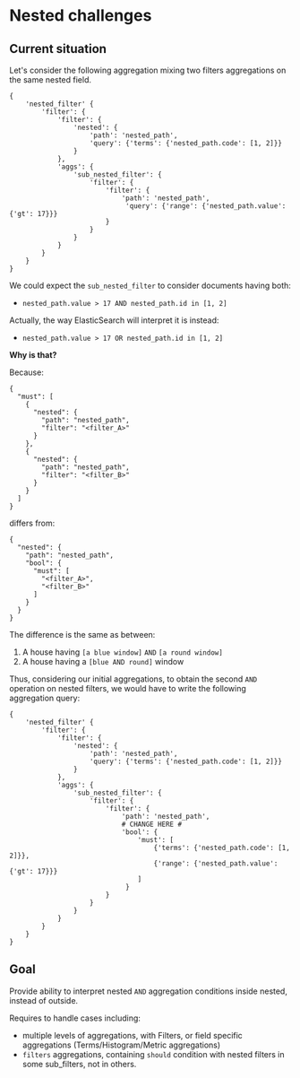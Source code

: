 # Nested challenges

## Current situation

Let's consider the following aggregation mixing two filters aggregations on the same nested field.
```
{
    'nested_filter' {
        'filter': {
            'filter': {
                'nested': {
                    'path': 'nested_path',
                    'query': {'terms': {'nested_path.code': [1, 2]}}
                }
            },
            'aggs': {
                'sub_nested_filter': {
                    'filter': {
                        'filter': {
                            'path': 'nested_path',
                             'query': {'range': {'nested_path.value': {'gt': 17}}}
                        }
                    }
                }
            }
        }
    }
}
```

We could expect the `sub_nested_filter` to consider documents having both:
- `nested_path.value > 17 AND nested_path.id in [1, 2]`

Actually, the way ElasticSearch will interpret it is instead:
- `nested_path.value > 17 OR nested_path.id in [1, 2]`


**Why is that?**

Because:
```
{
  "must": [
    {
      "nested": {
        "path": "nested_path",
        "filter": "<filter_A>"
      }
    },
    {
      "nested": {
        "path": "nested_path",
        "filter": "<filter_B>"
      }
    }
  ]
}
```

differs from:
```
{
  "nested": {
    "path": "nested_path",
    "bool": {
      "must": [
        "<filter_A>",
        "<filter_B>"
      ]
    }
  }
}
```

The difference is the same as between:

1. A house having `[a blue window]` `AND` `[a round window]`
2. A house having a `[blue AND round]` window


Thus, considering our initial aggregations, to obtain the second `AND` operation on nested filters, we would have to write the following aggregation query:
```
{
    'nested_filter' {
        'filter': {
            'filter': {
                'nested': {
                    'path': 'nested_path',
                    'query': {'terms': {'nested_path.code': [1, 2]}}
                }
            },
            'aggs': {
                'sub_nested_filter': {
                    'filter': {
                        'filter': {
                            'path': 'nested_path',
                            # CHANGE HERE #
                            'bool': {
                                'must': [
                                    {'terms': {'nested_path.code': [1, 2]}},
                                    {'range': {'nested_path.value': {'gt': 17}}}
                                ]
                             }
                        }
                    }
                }
            }
        }
    }
}
```

## Goal
Provide ability to interpret nested `AND` aggregation conditions inside nested, instead of outside.

Requires to handle cases including:
- multiple levels of aggregations, with Filters, or field specific aggregations (Terms/Histogram/Metric aggregations)
- `filters` aggregations, containing `should` condition with nested filters in some sub_filters, not in others.
